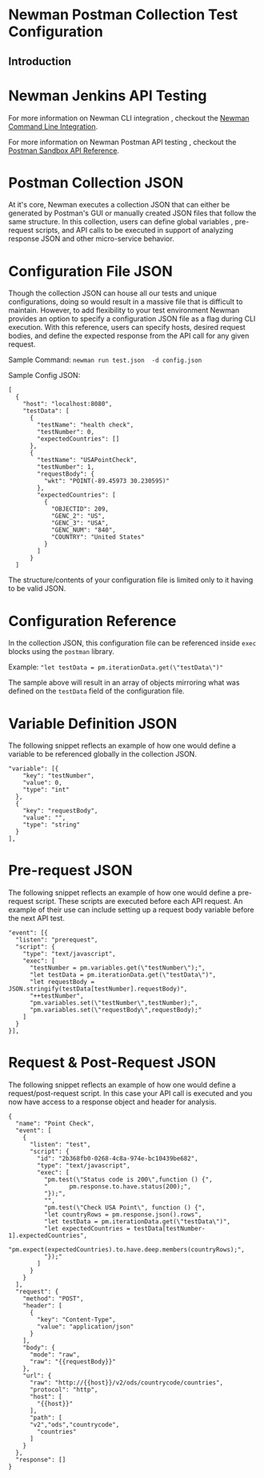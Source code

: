 # Newman Postman Collection Test Configuration

## Introduction

# Newman Jenkins API Testing

For more information on Newman CLI integration , checkout the [Newman Command Line Integration](https://www.getpostman.com/docs/v6/postman/collection_runs/command_line_integration_with_newman).

For more information on Newman Postman API testing , checkout the [Postman Sandbox API Reference](https://www.getpostman.com/docs/v6/postman/scripts/postman_sandbox_api_reference).

# Postman Collection JSON

At it's core, Newman executes a collection JSON that can either be generated by Postman's GUI or manually created JSON files that follow the same structure. In this collection, users can define global variables , pre-request scripts, and API calls to be executed in support of analyzing response JSON and other micro-service behavior.


# Configuration File JSON

Though the collection JSON can house all our tests and unique configurations, doing so would result in a massive file that is difficult to maintain. However, to add flexibility to your test environment Newman provides an option to specify a configuration JSON file as a flag during CLI execution. With this reference, users can specify hosts, desired request bodies, and define the expected response from the API call for any given request.

Sample Command:
`newman run test.json  -d config.json`


Sample Config JSON:
```
[
  {
    "host": "localhost:8080",
    "testData": [
      {
        "testName": "health check",
        "testNumber": 0,
        "expectedCountries": []
      },
      {
        "testName": "USAPointCheck",
        "testNumber": 1,
        "requestBody": {
          "wkt": "POINT(-89.45973 30.230595)"
        },
        "expectedCountries": [
          {
            "OBJECTID": 209,
            "GENC_2": "US",
            "GENC_3": "USA",
            "GENC_NUM": "840",
            "COUNTRY": "United States"
          }
        ]
      }
  ]
```

The structure/contents of your configuration file is limited only to it having to be valid JSON.

# Configuration Reference

In the collection JSON, this configuration file can be referenced inside `exec` blocks using the `postman` library.

Example:
`"let testData = pm.iterationData.get(\"testData\")"`

The sample above will result in an array of objects mirroring what was defined on the `testData` field of the configuration file.

# Variable Definition JSON

The following snippet reflects an example of how one would define a variable to be referenced globally in the collection JSON.

```
"variable": [{
    "key": "testNumber",
    "value": 0,
    "type": "int"
  },
  {
    "key": "requestBody",
    "value": "",
    "type": "string"
  }
],
```

# Pre-request  JSON

The following snippet reflects an example of how one would define a pre-request script. These scripts are executed before each API request. An example of their use can include setting up a request body variable before the next API test.

```
"event": [{
  "listen": "prerequest",
  "script": {
    "type": "text/javascript",
    "exec": [
      "testNumber = pm.variables.get(\"testNumber\");",
      "let testData = pm.iterationData.get(\"testData\")",
      "let requestBody = JSON.stringify(testData[testNumber].requestBody)",
      "++testNumber",
      "pm.variables.set(\"testNumber\",testNumber);",
      "pm.variables.set(\"requestBody\",requestBody);"
    ]
  }
}],
```

# Request & Post-Request  JSON

The following snippet reflects an example of how one would define a request/post-request script. In this case your API call is executed and you now have access to a response object and header for analysis.

```
{
  "name": "Point Check",
  "event": [
    {
      "listen": "test",
      "script": {
        "id": "2b368fb0-0268-4c8a-974e-bc10439be682",
        "type": "text/javascript",
        "exec": [
          "pm.test(\"Status code is 200\",function () {",
          "      pm.response.to.have.status(200);",
          "});",
          "",
          "pm.test(\"Check USA Point\", function () {",
          "let countryRows = pm.response.json().rows",
          "let testData = pm.iterationData.get(\"testData\")",
          "let expectedCountries = testData[testNumber-1].expectedCountries",
          "pm.expect(expectedCountries).to.have.deep.members(countryRows);",
          "});"
        ]
      }
    }
  ],
  "request": {
    "method": "POST",
    "header": [
      {
        "key": "Content-Type",
        "value": "application/json"
      }
    ],
    "body": {
      "mode": "raw",
      "raw": "{{requestBody}}"
    },
    "url": {
      "raw": "http://{{host}}/v2/ods/countrycode/countries",
      "protocol": "http",
      "host": [
        "{{host}}"
      ],
      "path": [
      "v2","ods","countrycode",
        "countries"
      ]
    }
  },
  "response": []
}
```
